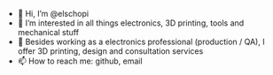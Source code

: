 - 👋 Hi, I’m @elschopi
- 👀 I’m interested in all things electronics, 3D printing, tools and mechanical stuff
- 🌱 Besides working as a electronics professional (production / QA), I offer 3D printing, design and consultation services
- 📫 How to reach me: github, email

<!---
elschopi/elschopi is a ✨ special ✨ repository because its `README.md` (this file) appears on your GitHub profile.
You can click the Preview link to take a look at your changes.
--->
